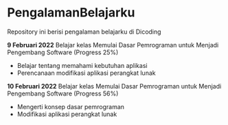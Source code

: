 # PengalamanBelajarku
Repository ini berisi pengalaman belajarku di Dicoding 

**9 Februari 2022**
Belajar kelas Memulai Dasar Pemrograman untuk Menjadi Pengembang Software (Progress 25%)
  * Belajar tentang memahami kebutuhan aplikasi
  * Perencanaan modifikasi aplikasi perangkat lunak

**10 Februari 2022**
Belajar kelas Memulai Dasar Pemrograman untuk Menjadi Pengembang Software (Progress 56%)
  * Mengerti konsep dasar pemrograman
  * Modifikasi aplikasi perangkat lunak 

